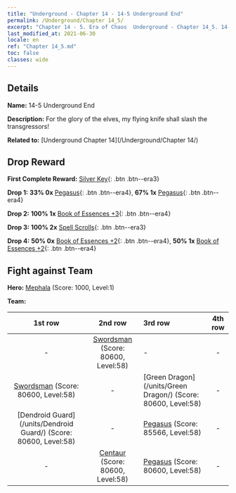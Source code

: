 ```yaml
---
title: "Underground - Chapter 14 - 14-5 Underground End"
permalink: /Underground/Chapter 14_5/
excerpt: "Chapter 14 - 5. Era of Chaos  Underground - Chapter 14_5. 14-5 Underground End"
last_modified_at: 2021-06-30
locale: en
ref: "Chapter 14_5.md"
toc: false
classes: wide
---
```


## Details

 **Name:** 14-5 Underground End

 **Description:** For the glory of the elves, my flying knife shall slash the transgressors!

 **Related to:** [Underground Chapter 14](/Underground/Chapter 14/)

## Drop Reward

 **First Complete Reward:** [Silver Key](/Items/con_693/){: .btn .btn--era3}

 **Drop 1:** **33% 0x** [Pegasus](/Items/unt_202/){: .btn .btn--era4}, **67% 1x** [Pegasus](/Items/unt_202/){: .btn .btn--era4}

 **Drop 2:** **100% 1x** [Book of Essences +3](/Items/mat_60/){: .btn .btn--era4}

 **Drop 3:** **100% 2x** [Spell Scrolls](/Items/con_694/){: .btn .btn--era3}

 **Drop 4:** **50% 0x** [Book of Essences +2](/Items/mat_53/){: .btn .btn--era4}, **50% 1x** [Book of Essences +2](/Items/mat_53/){: .btn .btn--era4}


## Fight against Team
 **Hero:** [Mephala](/heroes/Mephala/) (Score: 1000, Level:1)

 **Team:**


  | 1st row | 2nd row | 3rd row | 4th row |
  |:----:|:----:|:----|:----:|
  | - | [Swordsman](/units/Swordsman/) (Score: 80600, Level:58)  | - | - |
  | [Swordsman](/units/Swordsman/) (Score: 80600, Level:58)  | - | [Green Dragon](/units/Green Dragon/) (Score: 80600, Level:58)  | - |
  | [Dendroid Guard](/units/Dendroid Guard/) (Score: 80600, Level:58)  | - | [Pegasus](/units/Pegasus/) (Score: 85566, Level:58)  | - |
  | - | [Centaur](/units/Centaur/) (Score: 80600, Level:58)  | [Pegasus](/units/Pegasus/) (Score: 80600, Level:58)  | - |


